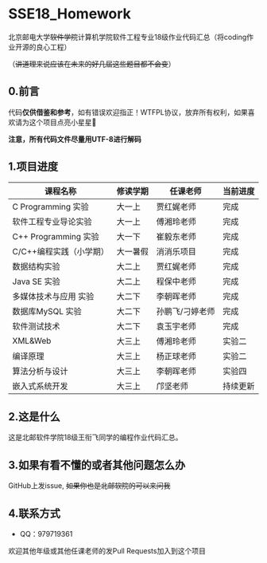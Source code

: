 # SSE18_Homework
北京邮电大学~~软件学院~~计算机学院软件工程专业18级作业代码汇总（将coding作业开源的良心工程）

（~~讲道理来说应该在未来的好几届这些题目都不会变~~）

## 0.前言
代码**仅供借鉴和参考**，如有错误欢迎指正！WTFPL协议，放弃所有权利，如果喜欢请为这个项目点亮小星星🌟

**注意，所有代码文件尽量用UTF-8进行解码**

## 1.项目进度
课程名称 | 修读学期 | 任课老师 | 当前进度
------------ | ------------- | ------------- | -------------
C Programming 实验 | 大一上 | 贾红娓老师 | 完成
软件工程专业导论实验 | 大一上 | 傅湘玲老师 | 完成
C++ Programming 实验 | 大一下 | 崔毅东老师 | 完成
C/C++编程实践（小学期）| 大一暑假 | 消消乐项目 | 完成
数据结构实验 | 大二上 | 贾红娓老师 | 完成
Java SE 实验 | 大二上 | 程保中老师 | 完成
多媒体技术与应用 实验 | 大二下 | 李朝晖老师 | 完成
数据库MySQL 实验 | 大二下 | 孙鹏飞/刁婷老师 | 完成
软件测试技术 | 大二下 | 袁玉宇老师 | 完成
XML&Web | 大三上 | 傅湘玲老师 | 实验二
编译原理 | 大三上 | 杨正球老师 | 实验二
算法分析与设计 | 大三上 | 李朝晖老师 | 实验四
嵌入式系统开发 | 大三上 | 邝坚老师 | 持续更新

## 2.这是什么

这是北邮软件学院18级王衔飞同学的编程作业代码汇总。

## 3.如果有看不懂的或者其他问题怎么办
GitHub上发issue, ~~如果你也是北邮软院的可以来问我~~

## 4.联系方式
- QQ：979719361

欢迎其他年级或其他任课老师的发Pull Requests加入到这个项目
